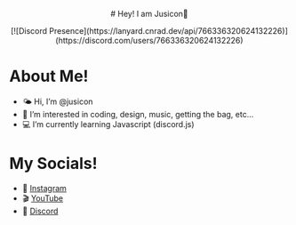 <p align="center">
# Hey! I am Jusicon💜
</p>

<p align="center">
[![Discord Presence](https://lanyard.cnrad.dev/api/766336320624132226)](https://discord.com/users/766336320624132226)
</p>

# About Me!
- 🌤 Hi, I’m @jusicon
- 💫 I’m interested in coding, design, music, getting the bag, etc...
- 💻 I’m currently learning Javascript (discord.js)

# My Socials!
- 📸 [Instagram](https://instagram.com/jus.i.con)
- 🎬 [YouTube](https://youtube.com/Jusicon)
- 👾 [Discord](https://dsc.gg/ad-café)
<!---
jusicon/jusicon is a ✨ special ✨ repository because its `README.md` (this file) appears on your GitHub profile.
You can click the Preview link to take a look at your changes.
--->
